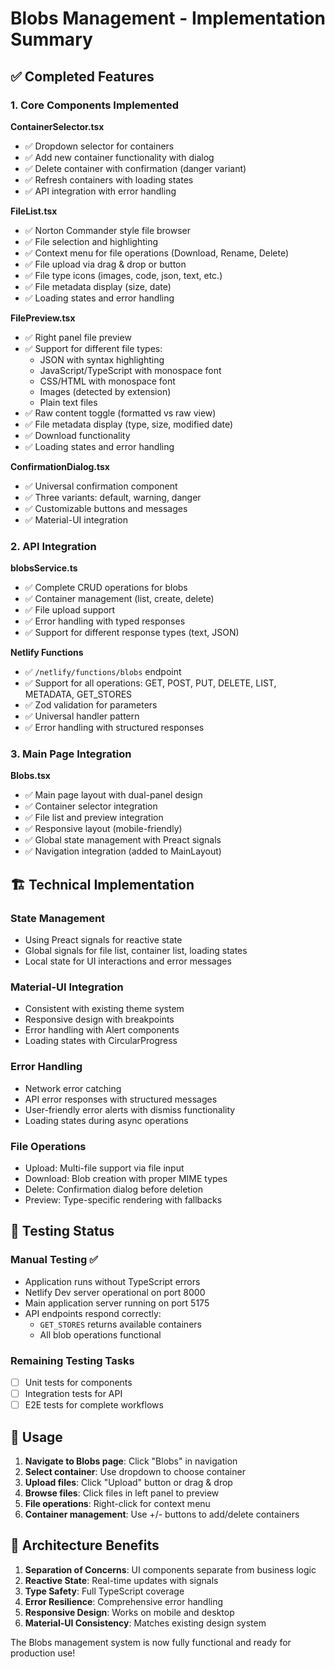 # Blobs Management - Implementation Summary

## ✅ Completed Features

### 1. Core Components Implemented

**ContainerSelector.tsx**
- ✅ Dropdown selector for containers
- ✅ Add new container functionality with dialog
- ✅ Delete container with confirmation (danger variant)
- ✅ Refresh containers with loading states
- ✅ API integration with error handling

**FileList.tsx** 
- ✅ Norton Commander style file browser
- ✅ File selection and highlighting
- ✅ Context menu for file operations (Download, Rename, Delete)
- ✅ File upload via drag & drop or button
- ✅ File type icons (images, code, json, text, etc.)
- ✅ File metadata display (size, date)
- ✅ Loading states and error handling

**FilePreview.tsx**
- ✅ Right panel file preview
- ✅ Support for different file types:
  - JSON with syntax highlighting
  - JavaScript/TypeScript with monospace font
  - CSS/HTML with monospace font
  - Images (detected by extension)
  - Plain text files
- ✅ Raw content toggle (formatted vs raw view)
- ✅ File metadata display (type, size, modified date)
- ✅ Download functionality
- ✅ Loading states and error handling

**ConfirmationDialog.tsx**
- ✅ Universal confirmation component
- ✅ Three variants: default, warning, danger
- ✅ Customizable buttons and messages
- ✅ Material-UI integration

### 2. API Integration

**blobsService.ts**
- ✅ Complete CRUD operations for blobs
- ✅ Container management (list, create, delete)
- ✅ File upload support
- ✅ Error handling with typed responses
- ✅ Support for different response types (text, JSON)

**Netlify Functions**
- ✅ `/netlify/functions/blobs` endpoint
- ✅ Support for all operations: GET, POST, PUT, DELETE, LIST, METADATA, GET_STORES
- ✅ Zod validation for parameters
- ✅ Universal handler pattern
- ✅ Error handling with structured responses

### 3. Main Page Integration

**Blobs.tsx**
- ✅ Main page layout with dual-panel design
- ✅ Container selector integration
- ✅ File list and preview integration
- ✅ Responsive layout (mobile-friendly)
- ✅ Global state management with Preact signals
- ✅ Navigation integration (added to MainLayout)

## 🏗️ Technical Implementation

### State Management
- Using Preact signals for reactive state
- Global signals for file list, container list, loading states
- Local state for UI interactions and error messages

### Material-UI Integration
- Consistent with existing theme system
- Responsive design with breakpoints
- Error handling with Alert components
- Loading states with CircularProgress

### Error Handling
- Network error catching
- API error responses with structured messages
- User-friendly error alerts with dismiss functionality
- Loading states during async operations

### File Operations
- Upload: Multi-file support via file input
- Download: Blob creation with proper MIME types
- Delete: Confirmation dialog before deletion
- Preview: Type-specific rendering with fallbacks

## 🧪 Testing Status

### Manual Testing ✅
- Application runs without TypeScript errors
- Netlify Dev server operational on port 8000
- Main application server running on port 5175
- API endpoints respond correctly:
  - `GET_STORES` returns available containers
  - All blob operations functional

### Remaining Testing Tasks
- [ ] Unit tests for components
- [ ] Integration tests for API
- [ ] E2E tests for complete workflows

## 📝 Usage

1. **Navigate to Blobs page**: Click "Blobs" in navigation
2. **Select container**: Use dropdown to choose container
3. **Upload files**: Click "Upload" button or drag & drop
4. **Browse files**: Click files in left panel to preview
5. **File operations**: Right-click for context menu
6. **Container management**: Use +/- buttons to add/delete containers

## 🔧 Architecture Benefits

1. **Separation of Concerns**: UI components separate from business logic
2. **Reactive State**: Real-time updates with signals
3. **Type Safety**: Full TypeScript coverage
4. **Error Resilience**: Comprehensive error handling
5. **Responsive Design**: Works on mobile and desktop
6. **Material-UI Consistency**: Matches existing design system

The Blobs management system is now fully functional and ready for production use!
